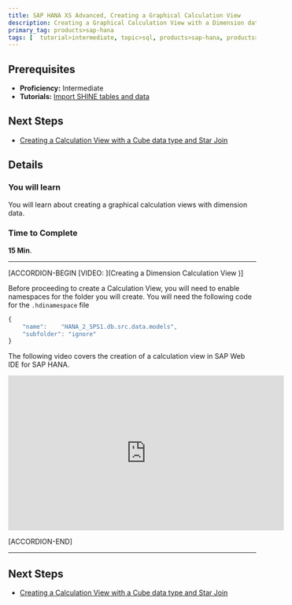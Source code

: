 ```yaml
---
title: SAP HANA XS Advanced, Creating a Graphical Calculation View
description: Creating a Graphical Calculation View with a Dimension data type
primary_tag: products>sap-hana
tags: [  tutorial>intermediate, topic>sql, products>sap-hana, products>sap-hana\,-express-edition   ]
---
```

## Prerequisites  
- **Proficiency:** Intermediate
- **Tutorials:** [Import SHINE tables and data](https://www.sap.com/developer/tutorials/xsa-import-shine-data.html)

## Next Steps
- [Creating a Calculation View with a Cube data type and Star Join](https://www.sap.com/developer/tutorials/xsa-sqlscript-cube.html)

## Details
### You will learn  
You will learn about creating a graphical calculation views with dimension data.

### Time to Complete
**15 Min**.

---

[ACCORDION-BEGIN [VIDEO: ](Creating a Dimension Calculation View )]Before proceeding to create a Calculation View, you will need to enable namespaces for the folder you will create. You will need the following code for the `.hdinamespace` file```javascript
{
    "name":    "HANA_2_SPS1.db.src.data.models",
    "subfolder": "ignore"
}

```

The following video covers the creation of a calculation view in SAP Web IDE for SAP HANA.

<iframe width="560" height="315" src="https://www.youtube.com/embed/c520hUfd88E" frameborder="0" allowfullscreen></iframe>
[ACCORDION-END]
---

## Next Steps
- [Creating a Calculation View with a Cube data type and Star Join](https://www.sap.com/developer/tutorials/xsa-sqlscript-cube.html)
